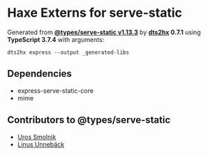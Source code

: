 # Haxe Externs for serve-static

Generated from **[@types/serve-static v1.13.3](https://github.com/DefinitelyTyped/DefinitelyTyped#readme)** by **[dts2hx](https://github.com/haxiomic/dts2hx) 0.7.1** using **TypeScript 3.7.4** with arguments:

	dts2hx express --output _generated-libs

## Dependencies
- express-serve-static-core
- mime

## Contributors to @types/serve-static
- [Uros Smolnik](https://github.com/urossmolnik)
- [Linus Unnebäck](https://github.com/LinusU)